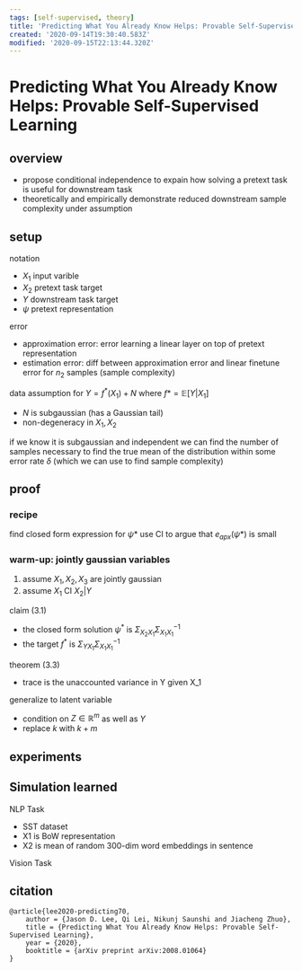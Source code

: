 ```yaml
---
tags: [self-supervised, theory]
title: 'Predicting What You Already Know Helps: Provable Self-Supervised Learning'
created: '2020-09-14T19:30:40.583Z'
modified: '2020-09-15T22:13:44.320Z'
---
```


# Predicting What You Already Know Helps: Provable Self-Supervised Learning

## overview

- propose conditional independence to expain how solving a pretext task is useful for downstream task
- theoretically and empirically demonstrate reduced downstream sample complexity under assumption

## setup

notation
- $X_1$ input varible
- $X_2$ pretext task target
- $Y$ downstream task target
- $\psi$ pretext representation

error
- approximation error: error learning a linear layer on top of pretext representation 
- estimation error: diff between approximation error and linear finetune error for $n_2$ samples (sample complexity)

data assumption for $Y = f^*(X_1) + N$ where $f* = \mathbb{E}[Y|X_1]$
- $N$ is subgaussian (has a Gaussian tail)
- non-degeneracy in $X_1,X_2$

if we know it is subgaussian and independent we can find the number of samples necessary to find the true mean of the distribution within some error rate $\delta$ (which we can use to find sample complexity)

## proof
### recipe

find closed form expression for $\psi*$
use CI to argue that $e_{apx}(\psi*)$ is small

### warm-up: jointly gaussian variables

1. assume $X_1,X_2,X_3$ are jointly gaussian
2. assume $X_1$ CI $X_2 | Y$

claim (3.1)
- the closed form solution $\psi^*$ is $\Sigma_{X_2 X_1}\Sigma^{-1}_{X_1 X_1}$
- the target $f^*$ is $\Sigma_{Y X_1}\Sigma^{-1}_{X_1 X_1}$

theorem (3.3) 
- trace is the unaccounted variance in Y given X_1

generalize to latent variable
- condition on $Z \in \mathbb{R}^m$ as well as $Y$
- replace $k$ with $k + m$

## experiments
Simulation learned
-


NLP Task
- SST dataset
- X1 is BoW representation
- X2 is mean of random 300-dim word embeddings in sentence

Vision Task


## citation

```
@article{lee2020-predicting70,
    author = {Jason D. Lee, Qi Lei, Nikunj Saunshi and Jiacheng Zhuo},
    title = {Predicting What You Already Know Helps: Provable Self-Supervised Learning},
    year = {2020},
    booktitle = {arXiv preprint arXiv:2008.01064}
}
```
